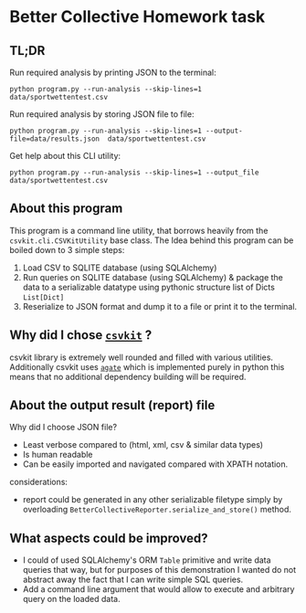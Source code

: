 # Better Collective Homework task

## TL;DR

Run required analysis by printing JSON to the terminal:

    python program.py --run-analysis --skip-lines=1 data/sportwettentest.csv

Run required analysis by storing JSON file to file:

    python program.py --run-analysis --skip-lines=1 --output-file=data/results.json  data/sportwettentest.csv

Get help about this CLI utility:

    python program.py --run-analysis --skip-lines=1 --output_file data/sportwettentest.csv

## About this program

This program is a command line utility, that borrows heavily from the `csvkit.cli.CSVKitUtility` base class.
The Idea behind this program can be boiled down to 3 simple steps:

1. Load CSV to SQLITE database (using SQLAlchemy)
2. Run queries on SQLITE database (using SQLAlchemy) & package the data to a
   serializable datatype using pythonic structure  list of Dicts `List[Dict]`
3. Reserialize to JSON format and dump it to a file or print it to the terminal.

## Why did I chose [`csvkit`][url-csvkit] ?

csvkit library is extremely well rounded and filled with various utilities.  Additionally csvkit uses [`agate`][url-agate] which is implemented purely in python this means that no additional dependency building will be required.


## About the output result (report)  file

Why did I choose JSON file?

* Least verbose compared to (html, xml, csv & similar data types)
* Is human readable
* Can be easily imported and navigated compared with XPATH notation.

considerations:

* report could be generated in any other serializable filetype simply by
    overloading `BetterCollectiveReporter.serialize_and_store()` method.
 
## What aspects could be improved?

* I could of used SQLAlchemy's ORM `Table` primitive and write data queries that way, but for purposes of this
demonstration I wanted do not abstract away the fact that I can write simple SQL
queries.
* Add a command line argument that would allow to execute and arbitrary query on
    the loaded data.


[url-csvkit]: https://csvkit.readthedocs.io/en/0.9.0/index.html 
[url-agate]: https://agate.readthedocs.io/en/1.6.1/about.html
